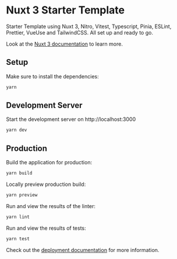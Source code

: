 # Nuxt 3 Starter Template

Starter Template using Nuxt 3, Nitro, Vitest, Typescript, Pinia, ESLint, Prettier, VueUse and TailwindCSS.
All set up and ready to go.

Look at the [Nuxt 3 documentation](https://nuxt.com/docs/getting-started/introduction) to learn more.

## Setup

Make sure to install the dependencies:

```bash
yarn
```

## Development Server

Start the development server on http://localhost:3000

```bash
yarn dev
```

## Production

Build the application for production:

```bash
yarn build
```

Locally preview production build:

```bash
yarn preview
```

Run and view the results of the linter:

```bash
yarn lint
```


Run and view the results of tests:

```bash
yarn test
```


Check out the [deployment documentation](https://nuxt.com/docs/getting-started/deployment) for more information.
